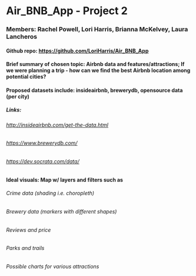 # Air_BNB_App - Project 2
### Members: Rachel Powell, Lori Harris, Brianna McKelvey, Laura Lancheros
#### Github repo: https://github.com/LoriHarris/Air_BNB_App

#### Brief summary of chosen topic: Airbnb data and features/attractions; If we were planning a trip - how can we find the best Airbnb location among potential cities?
#### Proposed datasets include: insideairbnb, brewerydb, opensource data (per city)
##### Links: 
###### http://insideairbnb.com/get-the-data.html
###### https://www.brewerydb.com/
###### https://dev.socrata.com/data/ 

#### Ideal visuals: Map w/ layers and filters such as
###### Crime data (shading i.e. choropleth)
###### Brewery data (markers with different shapes)
###### Reviews and price
###### Parks and trails
###### Possible charts for various attractions